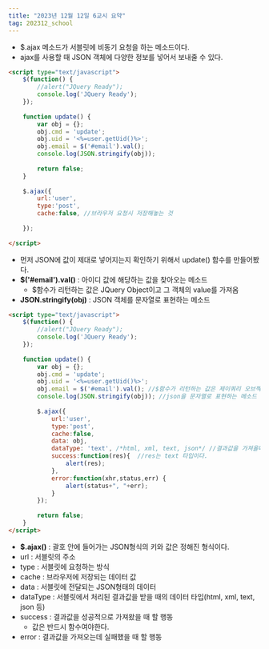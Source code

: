 ```yaml
---
title: "2023년 12월 12일 6교시 요약"
tag: 202312_school
---
```


- $.ajax 메소드가 서블릿에 비동기 요청을 하는 메소드이다.
- ajax를 사용할 때 JSON 객체에 다양한 정보를 넣어서 보내줄 수 있다. 

```html
<script type="text/javascript">
	$(function() {
		//alert("JQuery Ready");
		console.log('JQuery Ready');
	});
	
	function update() {
		var obj = {};
		obj.cmd = 'update';
		obj.uid = '<%=user.getUid()%>';
		obj.email = $('#email').val();
		console.log(JSON.stringify(obj));
		
		return false;
	}
	
	$.ajax({
		url:'user',
		type:'post',
		cache:false, //브라우저 요청시 저장해놓는 것
		
	});
	
</script>
```

- 먼저 JSON에 값이 제대로 넣어지는지 확인하기 위해서 update() 함수를 만들어봤다. 
- **$('#email').val()** : 아이디 값에 해당하는 값을 찾아오는 메소드
  - $함수가 리턴하는 값은 JQuery Object이고 그 객체의 value를 가져옴
- **JSON.stringify(obj)** : JSON 객체를 문자열로 표현하는 메소드

```html
<script type="text/javascript">
	$(function() {
		//alert("JQuery Ready");
		console.log('JQuery Ready');
	});
	
	function update() {
		var obj = {};
		obj.cmd = 'update';
		obj.uid = '<%=user.getUid()%>';
		obj.email = $('#email').val(); //$함수가 리턴하는 값은 제이쿼리 오브젝트
		console.log(JSON.stringify(obj)); //json을 문자열로 표현하는 메소드
		
		$.ajax({
			url:'user',
			type:'post',
			cache:false,
			data: obj,
			dataType: 'text', /*html, xml, text, json*/ //결과값을 가져올때의 자료타입
			success:function(res){  //res는 text 타입이다.
				alert(res);
			},
			error:function(xhr,status,err) {
				alert(status+", "+err);
			}
		});
		
		return false;
	}
</script>
```

- **$.ajax()** : 괄호 안에 들어가는 JSON형식의 키와 값은 정해진 형식이다. 
- url : 서블릿의 주소
- type : 서블릿에 요청하는 방식
- cache : 브라우저에 저장되는 데이터 값
- data : 서블릿에 전달되는 JSON형태의 데이터
- dataType : 서블릿에서 처리된 결과값을 받을 때의 데이터 타입(html, xml, text, json 등)
- success : 결과값을 성공적으로 가져왔을 때 할 행동
  - 값은 반드시 함수여야한다.
- error : 결과값을 가져오는데 실패했을 때 할 행동